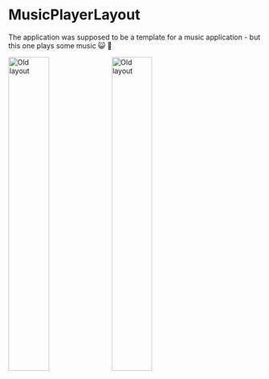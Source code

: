# MusicPlayerLayout

The application was supposed to be a template for a music application - but this one plays some music :smiley_cat: :musical_note:

<img src="https://user-images.githubusercontent.com/33101796/38055578-68f5c170-32da-11e8-930f-3cea03d08746.png" alt="Old layout" width="40%"> <img src="https://user-images.githubusercontent.com/33101796/38055580-6948a142-32da-11e8-89fb-80d3758e6ec2.png" alt="Old layout" width="40%">
